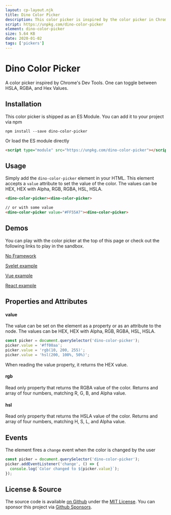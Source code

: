 ```yaml
---
layout: cp-layout.njk
title: Dino Color Picker
description: This color picker is inspired by the color picker in Chrome Dev Tools.
script: https://unpkg.com/dino-color-picker
element: dino-color-picker
size: 5.64 KB
date: 2020-01-02
tags: ['pickers']
---
```


# Dino Color Picker

A color picker inspired by Chrome's Dev Tools. One can toggle between HSLA, RGBA, and Hex Values. 

## Installation 
This color picker is shipped as an ES Module. You can add it to your project via npm

```shell
npm install --save dino-color-picker
```

Or load the ES module directly

```html
<script type="module" src="https://unpkg.com/dino-color-picker"></script>
```

## Usage
Simply add the `dino-color-picker` element in your HTML. This element accepts a `value` attribute to set the value of the color. 
The values can be HEX, HEX with Alpha, RGB, RGBA, HSL, HSLA.

```html
<dino-color-picker><dino-color-picker>

// or with some value
<dino-color-picker value="#FF55A7"><dino-color-picker>
```

## Demos
You can play with the color picker at the top of this page or check out the following links to play in the sandbox.

[No Framework](https://codesandbox.io/s/dino-color-picker-ymlvm)

[Svelet example](https://codesandbox.io/s/dino-color-picker-svelte-mhc11)

[Vue example](https://codesandbox.io/s/dino-color-picker-vue-0x62j)

[React example](https://codesandbox.io/s/dino-color-picker-react-uf17d)

## Properties and Attributes

#### value
The value can be set on the element as a property or as an attribute to the node. The values can be HEX, HEX with Alpha, RGB, RGBA, HSL, HSLA.

```javascript
const picker = document.querySelector('dino-color-picker');
picker.value = '#ff00aa';
picker.value = 'rgb(10, 200, 255)';
picker.value = 'hsl(200, 100%, 50%)';
```

When reading the value property, it returns the HEX value. 

#### rgb
Read only property that returns the RGBA value of the color. Returns and array of four numbers, matching R, G, B, and Alpha value.

#### hsl
Read only property that returns the HSLA value of the color. Returns and array of four numbers, matching H, S, L, and Alpha value.

## Events
The element fires a `change` event when the color is changed by the user

```javascript
const picker = document.querySelector('dino-color-picker');
picker.addEventListener('change', () => {
  console.log(`Color changed to ${picker.value}`);
});
```

## License & Source
The source code is available [on Github](https://github.com/pshihn/every-color-picker) under the [MIT License](https://github.com/pshihn/every-color-picker/blob/master/LICENSE). You can sponsor this project via [Github Sponsors](https://github.com/sponsors/pshihn).